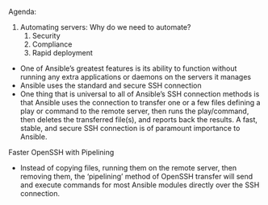 Agenda:

1. Automating servers: Why do we need to automate?
    1. Security
    2. Compliance
    3. Rapid deployment

- One of Ansible’s greatest features is its ability to function without running any extra
  applications or daemons on the servers it manages
- Ansible uses the standard and secure SSH
  connection
- One thing that is universal to all of Ansible’s SSH connection methods is that Ansible
uses the connection to transfer one or a few files defining a play or command to the
remote server, then runs the play/command, then deletes the transferred file(s), and
reports back the results. A fast, stable, and secure SSH connection is of paramount
importance to Ansible.

Faster OpenSSH with Pipelining
- Instead of copying files, running them on the remote server, then removing them,
the ‘pipelining’ method of OpenSSH transfer will send and execute commands for
most Ansible modules directly over the SSH connection.